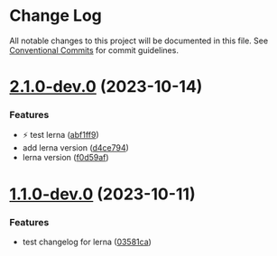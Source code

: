 # Change Log

All notable changes to this project will be documented in this file.
See [Conventional Commits](https://conventionalcommits.org) for commit guidelines.

# [2.1.0-dev.0](https://github.com/isaurssaurav/pagination-js/compare/v2.0.2-dev.0...v2.1.0-dev.0) (2023-10-14)

### Features

- :zap: test lerna ([abf1ff9](https://github.com/isaurssaurav/pagination-js/commit/abf1ff944b635e734d3c4573c4320071fc6a845b))
- add lerna version ([d4ce794](https://github.com/isaurssaurav/pagination-js/commit/d4ce794dcf865f282328a8b2e4209ede2d0ce2d3))
- lerna version ([f0d59af](https://github.com/isaurssaurav/pagination-js/commit/f0d59affba11869a58758367605f8fa7e0cb1765))

# [1.1.0-dev.0](https://github.com/isaurssaurav/pagination-js/compare/v1.0.2-dev.0...v1.1.0-dev.0) (2023-10-11)

### Features

- test changelog for lerna ([03581ca](https://github.com/isaurssaurav/pagination-js/commit/03581ca1dcc951aba693f8e9d245efbadb4fbf11))
